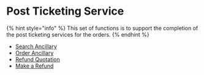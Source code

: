 # Post Ticketing Service

{% hint style="info" %}
This set of functions is to support the completion of the post ticketing services for the orders.
{% endhint %}

- [Search Ancillary](offer-ancillary-list.md)
- [Order Ancillary](add-ancillaries.md) 
- [Refund Quotation](refund-quotation.md)
- [Make a Refund](make-a-refund.md)


